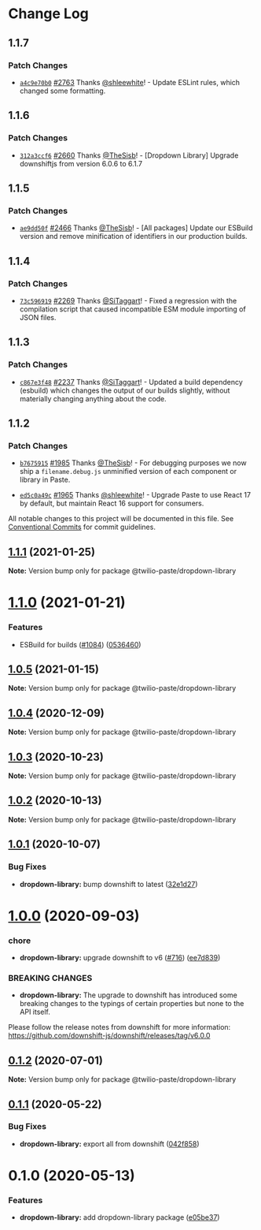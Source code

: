 # Change Log

## 1.1.7

### Patch Changes

- [`a4c9e70b0`](https://github.com/twilio-labs/paste/commit/a4c9e70b0820bfb2a41f58a61e7f991d9fa3a09b) [#2763](https://github.com/twilio-labs/paste/pull/2763) Thanks [@shleewhite](https://github.com/shleewhite)! - Update ESLint rules, which changed some formatting.

## 1.1.6

### Patch Changes

- [`312a3ccf6`](https://github.com/twilio-labs/paste/commit/312a3ccf66c217a332526dfdd09c21606fbf4e9d) [#2660](https://github.com/twilio-labs/paste/pull/2660) Thanks [@TheSisb](https://github.com/TheSisb)! - [Dropdown Library] Upgrade downshiftjs from version 6.0.6 to 6.1.7

## 1.1.5

### Patch Changes

- [`ae9dd50f`](https://github.com/twilio-labs/paste/commit/ae9dd50fd2c14436cb984c2daec3914daca20866) [#2466](https://github.com/twilio-labs/paste/pull/2466) Thanks [@TheSisb](https://github.com/TheSisb)! - [All packages] Update our ESBuild version and remove minification of identifiers in our production builds.

## 1.1.4

### Patch Changes

- [`73c596919`](https://github.com/twilio-labs/paste/commit/73c5969191c04b4721a059c9dee329126afc1a8e) [#2269](https://github.com/twilio-labs/paste/pull/2269) Thanks [@SiTaggart](https://github.com/SiTaggart)! - Fixed a regression with the compilation script that caused incompatible ESM module importing of JSON files.

## 1.1.3

### Patch Changes

- [`c867e3f48`](https://github.com/twilio-labs/paste/commit/c867e3f48d739409d1f54fa18c4d2bee1d9242cf) [#2237](https://github.com/twilio-labs/paste/pull/2237) Thanks [@SiTaggart](https://github.com/SiTaggart)! - Updated a build dependency (esbuild) which changes the output of our builds slightly, without materially changing anything about the code.

## 1.1.2

### Patch Changes

- [`b7675915`](https://github.com/twilio-labs/paste/commit/b76759157a8c554863b6e37ddb6ea081c1c53258) [#1985](https://github.com/twilio-labs/paste/pull/1985) Thanks [@TheSisb](https://github.com/TheSisb)! - For debugging purposes we now ship a `filename.debug.js` unminified version of each component or library in Paste.

* [`ed5c0a49c`](https://github.com/twilio-labs/paste/commit/ed5c0a49ced5c524607cac7166d3aa4c389f2e7f) [#1965](https://github.com/twilio-labs/paste/pull/1965) Thanks [@shleewhite](https://github.com/shleewhite)! - Upgrade Paste to use React 17 by default, but maintain React 16 support for consumers.

All notable changes to this project will be documented in this file.
See [Conventional Commits](https://conventionalcommits.org) for commit guidelines.

## [1.1.1](https://github.com/twilio-labs/paste/compare/@twilio-paste/dropdown-library@1.1.0...@twilio-paste/dropdown-library@1.1.1) (2021-01-25)

**Note:** Version bump only for package @twilio-paste/dropdown-library

# [1.1.0](https://github.com/twilio-labs/paste/compare/@twilio-paste/dropdown-library@1.0.5...@twilio-paste/dropdown-library@1.1.0) (2021-01-21)

### Features

- ESBuild for builds ([#1084](https://github.com/twilio-labs/paste/issues/1084)) ([0536460](https://github.com/twilio-labs/paste/commit/053646011508be10477d5b732269cdb0419235d7))

## [1.0.5](https://github.com/twilio-labs/paste/compare/@twilio-paste/dropdown-library@1.0.4...@twilio-paste/dropdown-library@1.0.5) (2021-01-15)

**Note:** Version bump only for package @twilio-paste/dropdown-library

## [1.0.4](https://github.com/twilio-labs/paste/compare/@twilio-paste/dropdown-library@1.0.3...@twilio-paste/dropdown-library@1.0.4) (2020-12-09)

**Note:** Version bump only for package @twilio-paste/dropdown-library

## [1.0.3](https://github.com/twilio-labs/paste/compare/@twilio-paste/dropdown-library@1.0.2...@twilio-paste/dropdown-library@1.0.3) (2020-10-23)

**Note:** Version bump only for package @twilio-paste/dropdown-library

## [1.0.2](https://github.com/twilio-labs/paste/compare/@twilio-paste/dropdown-library@1.0.1...@twilio-paste/dropdown-library@1.0.2) (2020-10-13)

**Note:** Version bump only for package @twilio-paste/dropdown-library

## [1.0.1](https://github.com/twilio-labs/paste/compare/@twilio-paste/dropdown-library@1.0.0...@twilio-paste/dropdown-library@1.0.1) (2020-10-07)

### Bug Fixes

- **dropdown-library:** bump downshift to latest ([32e1d27](https://github.com/twilio-labs/paste/commit/32e1d27c1e45cd1becea1c3075de5353e43bc123))

# [1.0.0](https://github.com/twilio-labs/paste/compare/@twilio-paste/dropdown-library@0.1.2...@twilio-paste/dropdown-library@1.0.0) (2020-09-03)

### chore

- **dropdown-library:** upgrade downshift to v6 ([#716](https://github.com/twilio-labs/paste/issues/716)) ([ee7d839](https://github.com/twilio-labs/paste/commit/ee7d839746160f1612931a3d35f22dab357b58b2))

### BREAKING CHANGES

- **dropdown-library:** The upgrade to downshift has introduced some breaking changes to the typings of certain properties
  but none to the API itself.

Please follow the release notes from downshift for more information: https://github.com/downshift-js/downshift/releases/tag/v6.0.0

## [0.1.2](https://github.com/twilio-labs/paste/compare/@twilio-paste/dropdown-library@0.1.1...@twilio-paste/dropdown-library@0.1.2) (2020-07-01)

**Note:** Version bump only for package @twilio-paste/dropdown-library

## [0.1.1](https://github.com/twilio-labs/paste/compare/@twilio-paste/dropdown-library@0.1.0...@twilio-paste/dropdown-library@0.1.1) (2020-05-22)

### Bug Fixes

- **dropdown-library:** export all from downshift ([042f858](https://github.com/twilio-labs/paste/commit/042f8582f0ced1d290fa8e5c4e1d0b177feb20ee))

# 0.1.0 (2020-05-13)

### Features

- **dropdown-library:** add dropdown-library package ([e05be37](https://github.com/twilio-labs/paste/commit/e05be37ee6bd4758fb07cd7195c564cecfd40bb5))
